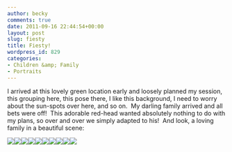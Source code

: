 ```yaml
---
author: becky
comments: true
date: 2011-09-16 22:44:54+00:00
layout: post
slug: fiesty
title: Fiesty!
wordpress_id: 829
categories:
- Children &amp; Family
- Portraits
---
```


I arrived at this lovely green location early and loosely planned my session, this grouping here, this pose there, I like this background, I need to worry about the sun-spots over here, and so on.  My darling family arrived and all bets were off!  This adorable red-head wanted absolutely nothing to do with my plans, so over and over we simply adapted to his!  And look, a loving family in a beautiful scene:




[![](http://beta.beckyjenson.com/wp-content/uploads/2011/09/blog-September11-00013.jpg)](http://beta.beckyjenson.com/wp-content/uploads/2011/09/blog-September11-00013.jpg)[![](http://beta.beckyjenson.com/wp-content/uploads/2011/09/blog-September11-00024.jpg)](http://beta.beckyjenson.com/wp-content/uploads/2011/09/blog-September11-00024.jpg)[![](http://beta.beckyjenson.com/wp-content/uploads/2011/09/blog-September11-00033.jpg)](http://beta.beckyjenson.com/wp-content/uploads/2011/09/blog-September11-00033.jpg)[![](http://beta.beckyjenson.com/wp-content/uploads/2011/09/blog-September11-00043.jpg)](http://beta.beckyjenson.com/wp-content/uploads/2011/09/blog-September11-00043.jpg)[![](http://beta.beckyjenson.com/wp-content/uploads/2011/09/blog-September11-00073.jpg)](http://beta.beckyjenson.com/wp-content/uploads/2011/09/blog-September11-00073.jpg)[![](http://beta.beckyjenson.com/wp-content/uploads/2011/09/blog-September11-00083.jpg)](http://beta.beckyjenson.com/wp-content/uploads/2011/09/blog-September11-00083.jpg)[![](http://beta.beckyjenson.com/wp-content/uploads/2011/09/blog-September11-00052.jpg)](http://beta.beckyjenson.com/wp-content/uploads/2011/09/blog-September11-00052.jpg)[![](http://beta.beckyjenson.com/wp-content/uploads/2011/09/blog-September11-00062.jpg)](http://beta.beckyjenson.com/wp-content/uploads/2011/09/blog-September11-00062.jpg)[![](http://beta.beckyjenson.com/wp-content/uploads/2011/09/blog-September11-00092.jpg)](http://beta.beckyjenson.com/wp-content/uploads/2011/09/blog-September11-00092.jpg)[![](http://beta.beckyjenson.com/wp-content/uploads/2011/09/blog-September11-00102.jpg)](http://beta.beckyjenson.com/wp-content/uploads/2011/09/blog-September11-00102.jpg)
